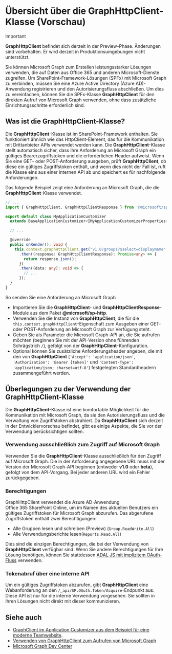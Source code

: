 # <a name="overview-of-the-graphhttpclient-class-preview"></a>Übersicht über die GraphHttpClient-Klasse (Vorschau)

> [!IMPORTANT]
> **GraphHttpClient** befindet sich derzeit in der Preview-Phase. Änderungen sind vorbehalten. Er wird derzeit in Produktionsumgebungen nicht unterstützt.

Sie können Microsoft Graph zum Erstellen leistungsstarker Lösungen verwenden, die auf Daten aus Office 365 und anderen Microsoft-Dienste zugreifen. Um SharePoint-Framework-Lösungen (SPFx) mit Microsoft Graph zu verbinden, müssen Sie eine Azure Active Directory (Azure AD)-Anwendung registrieren und den Autorisierungsfluss abschließen. Um dies zu vereinfachen, können Sie die SPFx-Klasse **GraphHttpClient** für den direkten Aufruf von Microsoft Graph verwenden, ohne dass zusätzliche Einrichtungsschritte erforderlich sind.

## <a name="what-is-the-graphhttpclient-class"></a>Was ist die GraphHttpClient-Klasse?

Die **GraphHttpClient**-Klasse ist im SharePoint-Framework enthalten. Sie funktioniert ähnlich wie das HttpClient-Element, das für die Kommunikation mit Drittanbieter APIs verwendet werden kann. Die **GraphHttpClient**-Klasse stellt automatisch sicher, dass Ihre Anforderung an Microsoft Graph ein gültiges Bearerzugriffstoken und die erforderlichen Header aufweist. Wenn Sie eine GET- oder POST-Anforderung ausgeben, prüft **GraphHttpClient**, ob diese ein gültiges Zugriffstoken enthält, und wenn dies nicht der Fall ist, ruft die Klasse eins aus einer internen API ab und speichert es für nachfolgende Anforderungen.

Das folgende Beispiel zeigt eine Anforderung an Microsoft Graph, die die **GraphHttpClient**-Klasse verwendet.

```ts
// ...
import { GraphHttpClient, GraphHttpClientResponse } from '@microsoft/sp-http';

export default class MyApplicationCustomizer
  extends BaseApplicationCustomizer<IMyApplicationCustomizerProperties> {

  // ...

  @override
  public onRender(): void {
    this.context.graphHttpClient.get("v1.0/groups?$select=displayName", GraphHttpClient.configurations.v1)
      .then((response: GraphHttpClientResponse): Promise<any> => {
        return response.json();
      })
      .then((data: any): void => {
        // ...
      });
  }
}
```

So senden Sie eine Anforderung an Microsoft Graph

- Importieren Sie die **GraphHttpClient**- und **GraphHttpClientResponse**-Module aus dem Paket **@microsoft/sp-http**.
- Verwenden Sie die Instanz von **GraphHttpClient**, die für die `this.context.graphHttpClient`-Eigenschaft zum Ausgeben einer GET- oder POST-Anforderung an Microsoft Graph zur Verfügung steht.
- Geben Sie als Parameter die Microsoft Graph-API an, die Sie aufrufen möchten (beginnen Sie mit der API-Version ohne führenden Schrägstrich `/`), gefolgt von der **GraphHttpClient**-Konfiguration.
- Optional können Sie zusätzliche Anforderungsheader angeben, die mit den von **GraphHttpClient** (`'Accept': 'application/json'`, `'Authorization': 'Bearer [token]'` und `'Content-Type': 'application/json; charset=utf-8'`) festgelegten Standardheadern zusammengeführt werden.

## <a name="considerations-for-using-the-graphhttpclient-class"></a>Überlegungen zu der Verwendung der **GraphHttpClient**-Klasse

Die **GraphHttpClient**-Klasse ist eine komfortable Möglichkeit für die Kommunikation mit Microsoft Graph, da sie den Autorisierungsfluss und die Verwaltung von Zugriffstoken abstrahiert. Da **GraphHttpClient** sich derzeit in der Entwicklervorschau befindet, gibt es einige Aspekte, die Sie vor der Verwendung berücksichtigen sollten.

### <a name="use-for-microsoft-graph-access-only"></a>Verwendung ausschließlich zum Zugriff auf Microsoft Graph

Verwenden Sie die **GraphHttpClient**-Klasse ausschließlich für den Zugriff auf Microsoft Graph. Die in der Anforderung angegebene URL muss mit der Version der Microsoft Graph-API beginnen (entweder **v1.0** oder **beta**), gefolgt von dem API-Vorgang. Bei jeder anderen URL wird ein Fehler zurückgegeben.

### <a name="permissions"></a>Berechtigungen

GraphHttpClient verwendet die Azure AD-Anwendung Office 365 SharePoint Online, um im Namen des aktuellen Benutzers ein gültiges Zugriffstoken für Microsoft Graph abzurufen. Das abgerufene Zugriffstoken enthält zwei Berechtigungen:

- Alle Gruppen lesen und schreiben (Preview) (`Group.ReadWrite.All`)
- Alle Verwendungsberichte lesen(`Reports.Read.All`)

Dies sind die einzigen Berechtigungen, die bei der Verwendung von **GraphHttpClient** verfügbar sind. Wenn Sie andere Berechtigungen für Ihre Lösung benötigen, können Sie stattdessen [ADAL JS mit implizitem OAuth-Fluss](web-parts/guidance/call-microsoft-graph-from-your-web-part.md) verwenden.

### <a name="tokens-are-retrieved-using-an-internal-api"></a>Tokenabruf über eine interne API

Um ein gültiges Zugriffstoken abzurufen, gibt **GraphHttpClient** eine Webanforderung an den `/_api/SP.OAuth.Token/Acquire`-Endpunkt aus. Diese API ist nur für die interne Verwendung vorgesehen. Sie sollten in Ihren Lösungen nicht direkt mit dieser kommunizieren.

## <a name="see-also"></a>Siehe auch

- [GraphClient im Application Customizer aus dem Beispiel für eine moderne Teamwebsite](https://github.com/SharePoint/sp-dev-fx-extensions/tree/master/samples/js-application-graph-client).
- [Verwenden von GraphHttpClient zum Aufrufen von Microsoft Graph](call-microsoft-graph-using-graphhttpclient.md)
- [Microsoft Graph Dev Center](https://developer.microsoft.com/de-DE/graph/)
